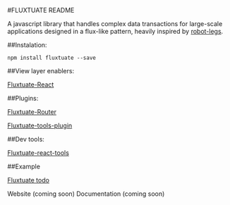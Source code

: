 #FLUXTUATE README

A javascript library that handles complex data transactions for large-scale applications designed in a flux-like pattern, heavily inspired by [robot-legs](http://www.robotlegs.org/).

##Instalation:

`npm install fluxtuate --save`

##View layer enablers:

[Fluxtuate-React](https://github.com/vankovilija/fluxtuate-react)

##Plugins:

[Fluxtuate-Router](https://github.com/vankovilija/fluxtuate-router)

[Fluxtuate-tools-plugin](https://github.com/vankovilija/fluxtuate-tools-plugin)

##Dev tools:

[Fluxtuate-react-tools](https://github.com/vankovilija/fluxtuate-react-tools)

##Example

[Fluxtuate todo](https://github.com/vankovilija/fluxtuate-todo-demo)


Website (coming soon)
Documentation (coming soon)
